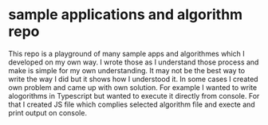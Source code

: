 # sample applications and algorithm repo

This repo is a playground of many sample apps and algorithmes which I developed on my own way.
I wrote those as I understand those process and make is simple for my own understanding.
It may not be the best way to write the way I did but it shows how I understood it.
In some cases I created own problem and came up with own solution.
For example I wanted to write alogorithms in Typescript but wanted to execute it directly from console.
For that I created JS file which complies selected algorithm file and execte and print output on console.
